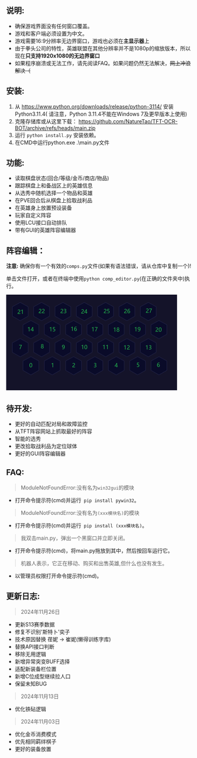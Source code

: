 ## 说明:

- 确保游戏界面没有任何窗口覆盖。
- 游戏和客户端必须设置为中文。
- 游戏需要16:9分辨率无边界窗口，游戏也必须在**主显示器**上
- 由于拳头公司的特性，英雄联盟在其他分辨率并不是1080p的缩放版本，所以现在**只支持1920x1080的无边界窗口**
- 如果程序崩溃或无法工作，请先阅读FAQ。如果问题仍然无法解决，~~网上冲浪解决（~~

## 安装:

1. 从 https://www.python.org/downloads/release/python-3114/ 安装Python3.11.4(
请注意，Python 3.11.4不能在Windows 7及更早版本上使用)
2. 克隆存储库或从这里下载： https://github.com/NatureTao/TFT-OCR-BOT/archive/refs/heads/main.zip
3. 运行 `python install.py` 安装依赖。
4. 在CMD中运行python.exe .\main.py文件

## 功能:
- 读取棋盘状态(回合/等级/金币/商店/物品)
- 跟踪棋盘上和备战区上的英雄信息
- 从选秀中随机选择一个物品和英雄
- 在PVE回合后从棋盘上拾取战利品
- 在英雄身上放置预设装备
- 玩家自定义阵容
- 使用LCU接口自动排队
- 带有GUI的英雄阵容编辑器
## 阵容编辑：

**注意:** 确保你有一个有效的`comps.py`文件(如果有语法错误，请从仓库中复制一个)!

单击文件打开，或者在终端中使用`python comp_editor.py`(在正确的文件夹中)执行。

![棋盘位置表](\\img\\棋盘位置表.png#pic_left )
## 待开发:
- 更好的自动匹配对局和故障监控
- 从TFT阵容网站上抓取最好的阵容
- 智能的选秀
- 更改拾取战利品为定位球体
- 更好的GUI阵容编辑器

## FAQ:
> ModuleNotFoundError:没有名为` win32gui `的模块
- 打开命令提示符(cmd)并运行` pip install pywin32`。
> ModuleNotFoundError:没有名为`(xxx模块名)`的模块
- 打开命令提示符(cmd)并运行` pip install (xxx模块名)`。
> 我双击main.py，弹出一个黑窗口并立即关闭。
- 打开命令提示符(cmd)，将main.py拖放到其中，然后按回车运行它。
> 机器人表示，它正在移动、购买和出售英雄,但什么也没有发生。
- 以管理员权限打开命令提示符(cmd)。

## 更新日志:
> 2024年11月26日
- 更新S13赛季数据
- 修复不识别'斯特卜'奕子
- 技术原因替换 荏妮 -> 崔妮(懒得训练字库)
- 替换API接口判断
- 移除无用逻辑
- 新增异常突变BUFF选择
- 适配新装备栏位置
- 新增C位成型继续拉人口
- 保留未知BUG
> 2024年11月13日
- 优化铁砧逻辑
> 2024年11月03日
- 优化金币消费模式
- 优先相同羁绊棋子
- 更好的装备放置
